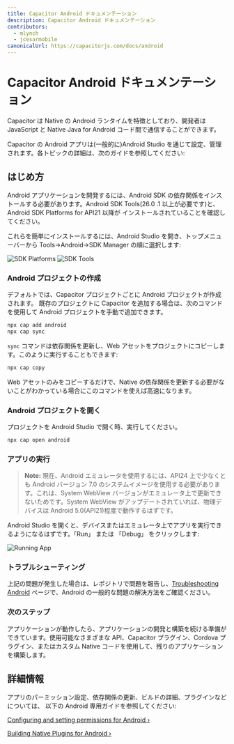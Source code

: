 ```yaml
---
title: Capacitor Android ドキュメンテーション
description: Capacitor Android ドキュメンテーション
contributors:
  - mlynch
  - jcesarmobile
canonicalUrl: https://capacitorjs.com/docs/android
---
```


# Capacitor Android ドキュメンテーション

Capacitor は Native の Android ランタイムを特徴としており、開発者は JavaScript と Native Java for Android コード間で通信することができます。

Capacitor の Android アプリは(一般的に)Android Studio を通じて設定、管理されます。各トピックの詳細は、次のガイドを参照してください:

## はじめ方

Android アプリケーションを開発するには、Android SDK の依存関係をインストールする必要があります。Android SDK Tools(26.0 .1 以上が必要です)と、Android SDK Platforms for API21 以降が
インストールされていることを確認してください。

これらを簡単にインストールするには、Android Studio を開き、トップメニューバーから Tools->Android->SDK Manager の順に選択します:

![SDK Platforms](/assets/img/docs/android/sdk-platforms.png)
![SDK Tools](/assets/img/docs/android/sdk-tools.png)

### Android プロジェクトの作成

デフォルトでは、Capacitor プロジェクトごとに Android プロジェクトが作成されます。
既存のプロジェクトに Capacitor を追加する場合は、次のコマンドを使用して Android プロジェクトを手動で追加できます。

```bash
npx cap add android
npx cap sync
```

`sync` コマンドは依存関係を更新し、Web アセットをプロジェクトにコピーします。このように実行することもできます:

```bash
npx cap copy
```

Web アセットのみをコピーするだけで、Native の依存関係を更新する必要がないことがわかっている場合にこのコマンドを使えば高速になります。

### Android プロジェクトを開く

プロジェクトを Android Studio で開く時、実行してください。

```bash
npx cap open android
```

### アプリの実行

> **Note:** 現在、Android エミュレータを使用するには、API24 上で少なくとも Android バージョン 7.0 のシステムイメージを使用する必要があります。これは、System WebView バージョンがエミュレータ上で更新できないためです。System WebView がアップデートされていれば、物理デバイスは Android 5.0(API21)程度で動作するはずです。

Android Studio を開くと、デバイスまたはエミュレータ上でアプリを実行できるようになるはずです。「Run」 または 「Debug」 をクリックします:

![Running App](/assets/img/docs/android/running.png)

### トラブルシューティング

上記の問題が発生した場合は、レポジトリで問題を報告し、[Troubleshooting Android](/docs/android/troubleshooting) ページで、Android の一般的な問題の解決方法をご確認ください。

### 次のステップ

アプリケーションが動作したら、アプリケーションの開発と構築を続ける準備ができています。使用可能なさまざまな API、Capacitor プラグイン、Cordova プラグイン、またはカスタム Native コードを使用して、残りのアプリケーションを構築します。

## 詳細情報

アプリのパーミッション設定、依存関係の更新、ビルドの詳細、プラグインなどについては、
以下の Android 専用ガイドを参照してください:

[Configuring and setting permissions for Android &#8250;](/docs/android/configuration)

[Building Native Plugins for Android &#8250;](/docs/plugins)

